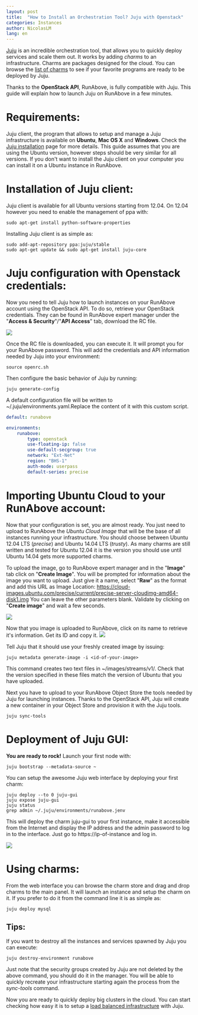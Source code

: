 ```yaml
---
layout: post
title:  "How to Install an Orchestration Tool? Juju with Openstack"
categories: Instances
author: NicolasLM
lang: en
---
```


[Juju](https://juju.ubuntu.com/) is an incredible orchestration tool, that allows you to quickly deploy services and scale them out. It works by adding _charms_ to an infrastructure. Charms are packages designed for the cloud. You can browse the [list of charms](https://jujucharms.com/) to see if your favorite programs are ready to be deployed by Juju.

Thanks to the __OpenStack API__, RunAbove, is fully compatible with Juju. This guide will explain how to launch Juju on RunAbove in a few minutes.

# Requirements:

Juju client, the program that allows to setup and manage a Juju infrastructure is available on __Ubuntu__, __Mac OS X__ and __Windows__. Check the [Juju installation](https://juju.ubuntu.com/install/) page for more details. This guide assumes that you are using the Ubuntu version, however steps should be very similar for all versions. If you don't want to install the Juju client on your computer you can install it on a Ubuntu instance in RunAbove.

# Installation of Juju client:
Juju client is available for all Ubuntu versions starting from 12.04. On 12.04 however you need to enable the management of ppa with:

```
sudo apt-get install python-software-properties
```

Installing Juju client is as simple as:

```
sudo add-apt-repository ppa:juju/stable
sudo apt-get update && sudo apt-get install juju-core
```

# Juju configuration with Openstack credentials:

Now you need to tell Juju how to launch instances on your RunAbove account using the OpenStack API. To do so, retrieve your OpenStack credentials. They can be found in RunAbove expert manager under the "__Access & Security__"/"__API Access__" tab, download the RC file.

![](https://community.runabove.com/public/files/7eZ83Lg6GnPPP0ccKIUM.png)

Once the RC file is downloaded, you can execute it. It will prompt you for your RunAbove password. This will add the credentials and API information needed by Juju into your environment:

```
source openrc.sh
```

Then configure the basic behavior of Juju by running:

```
juju generate-config
```

A default configuration file will be written to ~/.juju/environments.yaml.Replace the content of it with this custom script.

```yaml
default: runabove

environments:
    runabove:
        type: openstack
        use-floating-ip: false
        use-default-secgroup: true
        network: "Ext-Net"
        region: "BHS-1"
        auth-mode: userpass
        default-series: precise

```

# Importing Ubuntu Cloud to your RunAbove account:
Now that your configuration is set, you are almost ready. You just need to upload to RunAbove the _Ubuntu Cloud Image_ that will be the base of all instances running your infrastructure. You should choose between Ubuntu 12.04 LTS (_precise_) and Ubuntu 14.04 LTS (_trusty_). As many charms are still written and tested for Ubuntu 12.04 it is the version you should use until Ubuntu 14.04 gets more supported charms.

To upload the image, go to RunAbove expert manager and in the "__Image__" tab click on "__Create Image__". You will be prompted for information about the image you want to upload. Just give it a name, select "__Raw__" as the format and add this URL as Image Location: https://cloud-images.ubuntu.com/precise/current/precise-server-cloudimg-amd64-disk1.img
You can leave the other parameters blank. Validate by clicking on "__Create image__" and wait a few seconds.

![](https://community.runabove.com/public/files/N3ZEuPNtiosfVVaUzDnh.png)

Now that you image is uploaded to RunAbove, click on its name to retrieve it's information. Get its ID and copy it.
![](https://community.runabove.com/public/files/XON819vXa9nAFuApt6Eu.png)

Tell Juju that it should use your freshly created image by issuing:

```
juju metadata generate-image -i <id-of-your-image>
```

This command creates two text files in ~/images/streams/v1/. Check that the version specified in these files match the version of Ubuntu that you have uploaded.

Next you have to upload to your RunAbove Object Store the tools needed by Juju for launching instances. Thanks to the OpenStack API, Juju will create a new container in your Object Store and provision it with the Juju tools.

```
juju sync-tools
```

# Deployment of Juju GUI:

__You are ready to rock!__
Launch your first node with:

```
juju bootstrap --metadata-source ~
```

You can setup the awesome Juju web interface by deploying your first charm:

```
juju deploy --to 0 juju-gui
juju expose juju-gui
juju status
grep admin ~/.juju/environments/runabove.jenv
```

This will deploy the charm juju-gui to your first instance, make it accessible from the Internet and display the IP address and the admin password to log in to the interface.
Just go to https://ip-of-instance and log in.

![](https://community.runabove.com/public/files/cfmh9SyjCImN3sm9P33t.png)

# Using charms:

From the web interface you can browse the charm store and drag and drop charms to the main panel. It will launch an instance and setup the charm on it. If you prefer to do it from the command line it is as simple as:

```
juju deploy mysql
```

## Tips:

If you want to destroy all the instances and services spawned by Juju you can execute:

```
juju destroy-environment runabove
```

Just note that the security groups created by Juju are not deleted by the above command, you should do it in the manager. You will be able to quickly recreate your infrastructure starting again the process from the _sync-tools_ command.

Now you are ready to quickly deploy big clusters in the cloud. You can start checking how easy it is to setup a [load balanced infrastructure](/kb/en/instances/deploy-load-balanced-wordpress.html) with Juju.